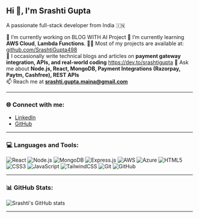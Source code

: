 ## Hi 👋, I'm Srashti Gupta

A passionate full-stack developer from India 🇮🇳

🔭 I’m currently working on BLOG WITH AI Project 
🌱 I’m currently learning **AWS Cloud**, **Lambda Functions**. 
👨‍💻 Most of my projects are available at: [github.com/SrashtiGupta498](https://github.com/SrashtiGupta498)  
📝 I occasionally write technical blogs and articles on **payment gateway integration, APIs, and real-world coding** 
https://dev.to/srashtigupta
💬 Ask me about **Node.js, React, MongoDB, Payment Integrations (Razorpay, Paytm, Cashfree), REST APIs**  
📫 Reach me at **srashti.gupta.maina@gmail.com**  

---

### 🌐 Connect with me:
- [LinkedIn](https://www.linkedin.com/in/srashti-gupta-a939b4201/)
- [GitHub](https://github.com/SrashtiGupta498)  

---

### 💻 Languages and Tools:
![React](https://img.shields.io/badge/React-20232A?style=for-the-badge&logo=react)
![Node.js](https://img.shields.io/badge/Node.js-339933?style=for-the-badge&logo=nodedotjs)
![MongoDB](https://img.shields.io/badge/MongoDB-4EA94B?style=for-the-badge&logo=mongodb)
![Express.js](https://img.shields.io/badge/Express.js-404D59?style=for-the-badge)
![AWS](https://img.shields.io/badge/AWS-FF9900?style=for-the-badge&logo=amazonaws)
![Azure](https://img.shields.io/badge/Azure-0078D4?style=for-the-badge&logo=microsoftazure)
![HTML5](https://img.shields.io/badge/HTML5-E34F26?style=for-the-badge&logo=html5)
![CSS3](https://img.shields.io/badge/CSS3-1572B6?style=for-the-badge&logo=css3)
![JavaScript](https://img.shields.io/badge/JavaScript-F7DF1E?style=for-the-badge&logo=javascript)
![TailwindCSS](https://img.shields.io/badge/Tailwind_CSS-38B2AC?style=for-the-badge&logo=tailwind-css)
![Git](https://img.shields.io/badge/Git-F05032?style=for-the-badge&logo=git)
![GitHub](https://img.shields.io/badge/GitHub-181717?style=for-the-badge&logo=github)

---

### 📊 GitHub Stats:
![Srashti's GitHub stats](https://github-readme-stats.vercel.app/api?username=SrashtiGupta498&show_icons=true&theme=radical)

---
